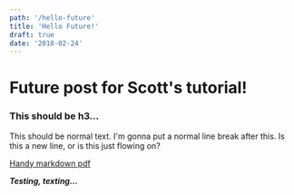 ```yaml
---
path: '/hello-future'
title: 'Hello Future!'
draft: true
date: '2018-02-24'
---
```


# Future post for Scott's tutorial!

### This should be h3...

This should be normal text. I'm gonna put a normal line break after this.
Is this a new line, or is this just flowing on?

[Handy markdown pdf](https://guides.github.com/pdfs/markdown-cheatsheet-online.pdf)

**_Testing, texting..._**
